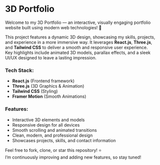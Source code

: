 # 3D Portfolio

Welcome to my 3D Portfolio — an interactive, visually engaging portfolio website built using modern web technologies! 🚀

This project features a dynamic 3D design, showcasing my skills, projects, and experience in a more immersive way. It leverages **React.js**, **Three.js**, and **Tailwind CSS** to deliver a smooth and responsive user experience.  
Key highlights include animated 3D models, parallax effects, and a sleek UI/UX designed to leave a lasting impression.

### Tech Stack:
- **React.js** (Frontend framework)
- **Three.js** (3D Graphics & Animation)
- **Tailwind CSS** (Styling)
- **Framer Motion** (Smooth Animations)

### Features:
- Interactive 3D elements and models
- Responsive design for all devices
- Smooth scrolling and animated transitions
- Clean, modern, and professional design
- Showcases projects, skills, and contact information

Feel free to fork, clone, or star this repository! ⭐  
I’m continuously improving and adding new features, so stay tuned!

